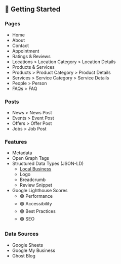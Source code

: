 ## 📍 Getting Started

### Pages

- Home
- About
- Contact
- Appointment
- Ratings & Reviews
- Locations > Location Category > Location Details
- Products & Services
- Products > Product Category > Product Details
- Services > Service Category > Service Details
- People > Person
- FAQs > FAQ

### Posts

- News > News Post
- Events > Event Post
- Offers > Offer Post
- Jobs > Job Post

### Features

- Metadata
- Open Graph Tags
- Structured Data Types (JSON-LD)
    - [Local Business](https://developers.google.com/search/docs/data-types/local-business)
    - Logo
    - Breadcrumb
    - Review Snippet
- Google Lighthouse Scores
    - 🟢 Performance
    - 🟢 Accessibility
    - 🟢 Best Practices
    - 🟢 SEO

### Data Sources

- Google Sheets
- Google My Business
- Ghost Blog
